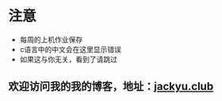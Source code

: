 # 注意

* 每周的上机作业保存
* c语言中的中文会在这里显示错误
* 如果这与你无关，看到了请跳过

## 欢迎访问我的我的博客，地址：[jackyu.club](http://jackyu.club)
